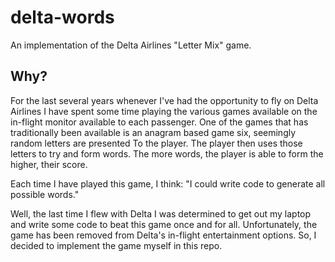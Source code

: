 # delta-words

An implementation of the Delta Airlines "Letter Mix" game.

## Why?

For the last several years whenever I've had the opportunity 
to fly on Delta Airlines I have spent some time playing the
various games available on the in-flight monitor available 
to each passenger. One of the games that has traditionally 
been available is an anagram based game six, seemingly random 
letters are presented To the player. The player then uses 
those letters to try and form words. The more words, the 
player is able to form the higher, their score.

Each time I have played this game, I think: "I could write 
code to generate all possible words." 

Well, the last time I flew with Delta I was determined to 
get out my laptop and write some code to beat this game once 
and for all. Unfortunately, the game has been removed from
Delta's in-flight entertainment options. So, I decided to 
implement the game myself in this repo.